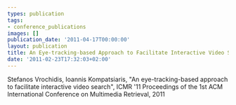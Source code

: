 ```yaml
---
types: publication
tags:
- conference_publications
images: []
publication_date: '2011-04-17T00:00:00'
layout: publication
title: An Eye-tracking-based Approach to Facilitate Interactive Video Search
date: '2011-02-23T17:32:03+02:00'
---
```

Stefanos Vrochidis, Ioannis Kompatsiaris, "An eye-tracking-based approach to facilitate interactive video search", ICMR '11 Proceedings of the 1st ACM International Conference on Multimedia Retrieval, 2011